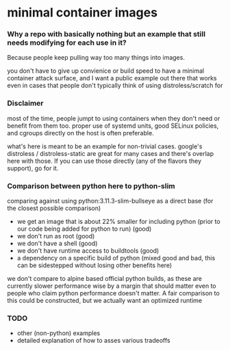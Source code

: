 # minimal container images

### Why a repo with basically nothing but an example that still needs modifying for each use in it?
 Because people keep pulling way too many things into images.

 you don't have to give up convienice or build speed to have a minimal container attack surface, and I want a public example
 out there that works even in cases that people don't typically think of using distroless/scratch for

### Disclaimer
 most of the time, people jumpt to using containers when they don't need or benefit from them too.
 proper use of systemd units, good SELinux policies, and cgroups directly on the host is often preferable.

 what's here is meant to be an example for non-trivial cases. google's distroless / distroless-static
 are great for many cases and there's overlap here with those.
 If you can use those directly (any of the flavors they support), go for it.


 ### Comparison between python here to python-slim

  comparing against using python:3.11.3-slim-bullseye as a direct base (for the closest possible comparison)
  
  - we get an image that is about 22% smaller for including python (prior to our code being added for python to run) (good)
  - we don't run as root (good)
  - we don't have a shell (good)
  - we don't have runtime access to buildtools (good)
  - a dependency on a specific build of python (mixed good and bad, this can be sidestepped without losing other benefits here)

  we don't compare to alpine based official python builds, as these are currently slower performance wise by a margin that should matter even to people who claim python performance doesn't matter. A fair comparison to this could be constructed, but we actually want an optimized runtime

### TODO

- other (non-python) examples
- detailed explanation of how to asses various tradeoffs